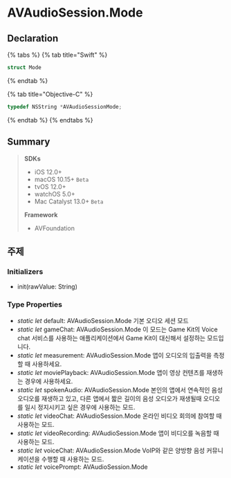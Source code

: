 # AVAudioSession.Mode

## Declaration

{% tabs %}
{% tab title="Swift" %}
```swift
struct Mode
```
{% endtab %}

{% tab title="Objective-C" %}
```objectivec
typedef NSString *AVAudioSessionMode;
```
{% endtab %}
{% endtabs %}

## Summary

> **SDKs**
>
> * iOS 12.0+
> * macOS 10.15+ `Beta`
> * tvOS 12.0+
> * watchOS 5.0+
> * Mac Catalyst 13.0+ `Beta`
>
> **Framework**
>
> * AVFoundation

## 주제

### Initializers

* init\(rawValue: String\)

### Type Properties

* _static_ _let_ default: AVAudioSession.Mode 기본 오디오 세션 모드
* _static_ _let_ gameChat: AVAudioSession.Mode 이 모드는 Game Kit의 Voice chat 서비스를 사용하는 애플리케이션에서 Game Kit이 대신해서 설정하는 모드입니다.
* _static_ _let_ measurement: AVAudioSession.Mode 앱이 오디오의 입출력을 측정할 때 사용하세요.
* _static_ _let_ moviePlayback: AVAudioSession.Mode 앱이 영상 컨텐츠를 재생하는 경우에 사용하세요.
* _static_ _let_ spokenAudio: AVAudioSession.Mode 본인의 앱에서 연속적인 음성 오디오를 재생하고 있고, 다른 앱에서 짧은 길이의 음성 오디오가 재생될때 오디오를 일시 정지시키고 싶은 경우에 사용하는 모드.
* _static_ _let_ videoChat: AVAudioSession.Mode 온라인 비디오 회의에 참여할 때 사용하는 모드.
* _static_ _let_ videoRecording: AVAudioSession.Mode 앱이 비디오를 녹음할 때 사용하는 모드.
* _static_ _let_ voiceChat: AVAudioSession.Mode VoIP와 같은 양방향 음성 커뮤니케이션을 수행할 때 사용하는 모드.
* _static_ _let_ voicePrompt: AVAudioSession.Mode

